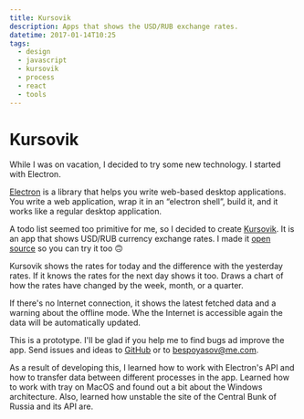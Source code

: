 ```yaml
---
title: Kursovik
description: Apps that shows the USD/RUB exchange rates.
datetime: 2017-01-14T10:25
tags:
  - design
  - javascript
  - kursovik
  - process
  - react
  - tools
---
```


# Kursovik

While I was on vacation, I decided to try some new technology. I started with Electron.

[Electron](https://electron.atom.io/) is a library that helps you write web-based desktop applications. You write a web application, wrap it in an “electron shell”, build it, and it works like a regular desktop application.

A todo list seemed too primitive for me, so I decided to create [Kursovik](https://github.com/bespoyasov/kursovik-redux-electron). It is an app that shows USD/RUB currency exchange rates. I made it [open source](https://github.com/bespoyasov/kursovik-redux-electron) so you can try it too 🙃

Kursovik shows the rates for today and the difference with the yesterday rates. If it knows the rates for the next day shows it too. Draws a chart of how the rates have changed by the week, month, or a quarter.

If there's no Internet connection, it shows the latest fetched data and a warning about the offline mode. Whe the Internet is accessible again the data will be automatically updated.

This is a prototype. I'll be glad if you help me to find bugs ad improve the app. Send issues and ideas to [GitHub](https://github.com/bespoyasov/kursovik-redux-electron/issues) or to bespoyasov@me.com.

As a result of developing this, I learned how to work with Electron's API and how to transfer data between different processes in the app. Learned how to work with tray on MacOS and found out a bit about the Windows architecture. Also, learned how unstable the site of the Central Bunk of Russia and its API are.
